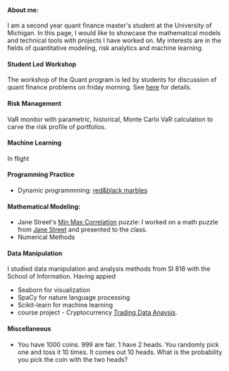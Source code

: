 #### About me:

I am a second year quant finance master's student at the University of Michigan. In this page, I would like to showcase the mathematical models and technical tools with projects I have worked on. My interests are in the fields of quantitative modeling, risk analytics and machine learning.

#### Student Led Workshop
The workshop of the Quant program is led by students for discussion of quant finance problems on friday morning. See [here](https://dlu-umich.github.io/friday-workshop/) for details. 

#### Risk Management
VaR monitor with parametric, historical, Monte Carlo VaR calculation to carve the risk profile of portfolios.

#### Machine Learning
In flight

#### Programming Practice
- Dynamic programmming: [red&black marbles](https://github.com/dlu-umich/Quant-Lab)

#### Mathematical Modeling:
 - Jane Street's [Min Max Correlation](https://pbenson.github.io/quant-projects/JaneStreetCorrelationProblem.JPG) puzzle:
 I worked on a math puzzle from [Jane Street](https://www.janestreet.com/puzzles/) and presented to the class.
 - Numerical Methods

#### Data Manipulation
I studied data manipulation and analysis methods from SI 816 with the School of Information. Having appied 
- Seaborn for visualization
- SpaCy for nature language processing
- Scikit-learn for machine learning
- course project - Cryptocurrency [Trading Data Anaysis](https://github.com/dlu-umich/Data-Manipulation-and-Analysis).

#### Miscellaneous
- You have 1000 coins. 999 are fair. 1 have 2 heads. You randomly pick one and toss it 10 times. It comes out 10 heads. What is the probability you pick the coin with the two heads?


 

